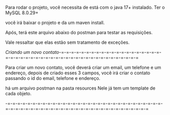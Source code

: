 Para rodar o projeto, você necessita de está com o java 17+ instalado.
Ter o MySQL 8.0.29+

você irá baixar o projeto e da um maven install.

Após, terá este arquivo abaixo do postman para testar as requisições.

Vale ressaltar que elas estão sem tratamento de exceções.

*Criando um novo contato*-=-=-=-=-=-=-=-=-=-=-=-=-=-=-=-=-=-=-=-=-=-=-=-=-=-=-=-=-=-=-=-=-=-=-=-=-=-=-=-=-=-=-=-=-=-=-=

Para criar um novo contato, você deverá criar um email, um telefone e um endereço,
depois de criado esses 3 campos, você irá criar o contato passando o id do email, telefone e endereço.

há um arquivo postman na pasta resources
Nele já tem um template de cada objeto.

-=-=-=-=-=-=-=-=-=-=-=-=-=-=-=-=-=-=-=-=-=-=-=-=-=-=-=-=-=-=-=-=-=-=-=-=-=-=-=-=-=-=-=-=-=-=-=-=-=-=-=-=-=-=-=-=-=-=-=-=
